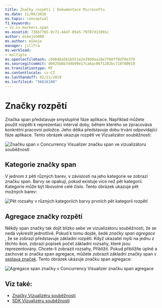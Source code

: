 ```yaml
---
title: Značky rozpětí | Dokumentace Microsoftu
ms.date: 11/04/2016
ms.topic: conceptual
f1_keywords:
- vs.cv.markers.span
ms.assetid: 736b7765-9c71-44d7-85e5-79787d13d91c
author: mikejo5000
ms.author: mikejo
manager: jillfra
ms.workload:
- multiple
ms.openlocfilehash: c69b48a5b1b551e2e29b9aa10e7f68ff0df0e379
ms.sourcegitcommit: d0425b6b7d4b99e17ca6ac0671282bc718f80910
ms.translationtype: MT
ms.contentlocale: cs-CZ
ms.lasthandoff: 02/21/2019
ms.locfileid: "56616180"
---
```

# <a name="span-markers"></a>Značky rozpětí
Značka span představuje smysluplné fáze aplikace. Například můžete použít rozpětí k reprezentaci interval doby, během kterého se zpracovává konkrétní pracovní položce. Jeho délka představuje dobu trvání odpovídající fáze aplikace. Tento obrázek ukazuje rozpětí ve Vizualizátor souběžnosti:

 ![Značku span v Concurrency Visualizer](../profiling/media/cvmarkerspan.png "CVMarkerSpan") značku span ve vizualizátoru souběžnosti

## <a name="span-category"></a>Kategorie značky span
 V jednom z pěti různých barev, v závislosti na jeho kategorie se zobrazí značku span. Barvy se opakují, pokud existuje více než pět kategorií. Kategorie může být libovolné celé číslo. Tento obrázek ukazuje pět možných barev:

 ![Pět rozsahy v různých kategoriích](../profiling/media/cvmarkerspancategory.png "CVMarkerSpanCategory") barvy prvních pět kategorií rozpětí

## <a name="span-aggregation-markers"></a>Agregace značky rozpětí
 Někdy span značky tak dojít blízko sebe ve vizualizátoru souběžnosti, že se nedá vykreslit jednotlivě. Pokud k tomu dojde, šedé *značky span agregace* , že se zobrazí představuje základní rozpětí. Když ukazatel myši na jednu z těchto ikon, zobrazí popisek počet základní rozsahy, které jsou reprezentovány. Chcete-li zobrazit rozsahy, Přiblížit. Pokud přiblížíte úplně a zachovat si značka span agregace, můžete zobrazit základní značky span v [sestava značek](../profiling/markers-report.md). Tento obrázek ukazuje značku span agregace:

 ![Agregace span značky v Concurrency Visualizer](../profiling/media/cvmarkerspanaggregate.png "CVMarkerSpanAggregate") značku span agregace

## <a name="see-also"></a>Viz také:
- [Značky Vizualizéru souběžnosti](../profiling/concurrency-visualizer-markers.md)
- [SDK Vizualizéru souběžnosti](../profiling/concurrency-visualizer-sdk.md)